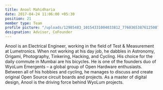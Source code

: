 ```yaml
---
title: Anool Mahidharia
date: 2017-04-24 11:06:00 +05:30
position: 21
member type: Team
profile picture: "/uploads/12985483_10154331004033812_7760365387612500770_n.jpg"
designation: Advisor, CoFounder
---
```


Anool is an Electrical Engineer, working in the field of Test & Measurement at Lumetronics. When not working at his day job, he dabbles in Astronomy, Origami, Photography, Tinkering, Hacking, and Cycling. His choice for the daily commute in Mumbai are his bicycles. He is one of the founders duo of WyoLum Emergents – a global group of Open Hardware enthusiasts. Between all of his hobbies and cycling, he manages to discuss and create original Open Source circuit boards and projects. As a master of digital design, Anool is the driving force behind WyoLum projects.